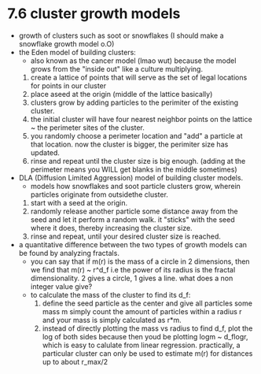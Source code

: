 # 7.6 cluster growth models
- growth of clusters such as soot or snowflakes (I should make a snowflake growth model o.O)
- the Eden model of building clusters:
    - also known as the cancer model (lmao wut) because the model grows from the "inside out" like a culture multiplying.
    1. create a lattice of points that will serve as the set of legal locations for points in our cluster
    2. place aseed at the origin (middle of the lattice basically)
    3. clusters grow by adding particles to the perimiter of the existing cluster. 
    4. the initial cluster will have four nearest neighbor points on the lattice ~ the perimeter sites of the cluster.
    5. you randomly choose a perimeter location and "add" a particle at that location. now the cluster is bigger, the perimiter size has updated.
    6. rinse and repeat until the cluster size is big enough. (adding at the perimeter means you WILL get blanks in the middle sometimes)
- DLA (Diffusion Limited Aggression) model of building cluster models. 
    - models how snowflakes and soot particle clusters grow, wherein particles originate from outsidethe cluster. 
    1. start with a seed at the origin. 
    2. randomly release another particle some distance away from the seed and let it perform a random walk. it "sticks" with the seed where it does, thereby increasing the cluster size.
    3. rinse and repeat, until your desired cluster size is reached. 
- a quantitative difference between the two types of growth models can be found by analyzing fractals. 
    - you can say that if m(r) is the mass of a circle in 2 dimensions, then we find that m(r) ~ r^d_f i.e the power of its radius is the fractal dimensionality. 2 gives a circle, 1 gives a line. what does a non integer value give?
    - to calculate the mass of the cluster to find its d_f:
        1. define the seed particle as the center and give all particles some mass m
        simply count the amount of particles within a radius r and your mass is simply calculated as r*m.
        2. instead of directly plotting the mass vs radius to find d_f, plot the log of both sides because then youd be plotting logm ~ d_flogr, which is easy to calulate from linear regression.
        practically, a particular cluster can only be used to estimate m(r) for distances up to about r_max/2
        